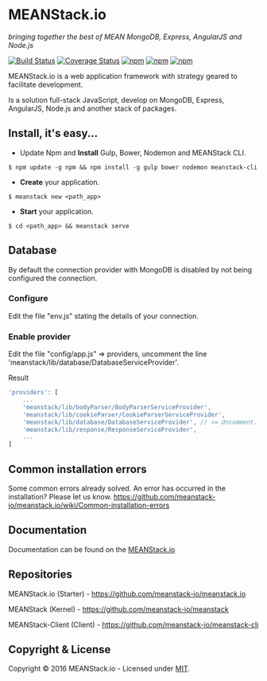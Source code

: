 # MEANStack.io
*bringing together the best of MEAN MongoDB, Express, AngularJS and Node.js*

[![Build Status](https://travis-ci.org/meanstack-io/meanstack.svg)](https://travis-ci.org/meanstack-io/meanstack)
[![Coverage Status](https://coveralls.io/repos/github/meanstack-io/meanstack/badge.svg)](https://coveralls.io/github/meanstack-io/meanstack)
[![npm](https://img.shields.io/npm/v/meanstack.svg)](https://www.npmjs.com/package/meanstack)
[![npm](https://img.shields.io/npm/dm/meanstack.svg)](https://www.npmjs.com/package/meanstack)
[![npm](https://img.shields.io/npm/l/meanstack.svg)](https://www.npmjs.com/package/meanstack)

MEANStack.io is a web application framework with strategy geared to facilitate development.

Is a solution full-stack JavaScript, develop on MongoDB, Express, AngularJS, Node.js and another stack of packages.


## Install, it's easy...
* Update Npm and **Install** Gulp, Bower, Nodemon and MEANStack CLI.
```
$ npm update -g npm && npm install -g gulp bower nodemon meanstack-cli
```

* **Create** your application.
```
$ meanstack new <path_app>
```

* **Start** your application.
```
$ cd <path_app> && meanstack serve
```

## Database
By default the connection provider with MongoDB is disabled by not being configured the connection.

### Configure
Edit the file "env.js" stating the details of your connection.

### Enable provider
Edit the file "config/app.js" => providers, uncomment the line 'meanstack/lib/database/DatabaseServiceProvider'.

Result
```js
'providers': [
    ...
    'meanstack/lib/bodyParser/BodyParserServiceProvider',
    'meanstack/lib/cookieParser/CookieParserServiceProvider',
    'meanstack/lib/database/DatabaseServiceProvider', // <= Uncomment.
    'meanstack/lib/response/ResponseServiceProvider',
    ...
]
```

## Common installation errors
Some common errors already solved. An error has occurred in the installation? Please let us know.
https://github.com/meanstack-io/meanstack.io/wiki/Common-installation-errors


## Documentation
Documentation can be found on the [MEANStack.io](http://meanstack.io)

## Repositories

MEANStack.io (Starter) - https://github.com/meanstack-io/meanstack.io

MEANStack (Kernel) - https://github.com/meanstack-io/meanstack

MEANStack-Client (Client) - https://github.com/meanstack-io/meanstack-cli

## Copyright & License

Copyright © 2016 MEANStack.io - Licensed under [MIT](https://github.com/meanstack-io/meanstack.io/blob/master/License).
